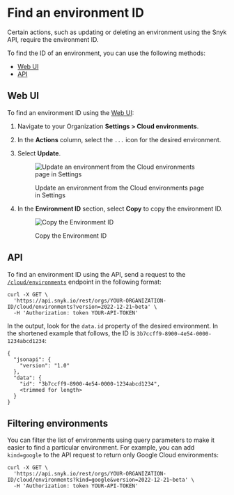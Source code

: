 # Find an environment ID

Certain actions, such as updating or deleting an environment using the Snyk API, require the environment ID.

To find the ID of an environment, you can use the following methods:

* [Web UI](find-an-environment-id.md#web-ui)
* [API](find-an-environment-id.md#api)

## Web UI

To find an environment ID using the [Web UI](https://app.snyk.io/):

1. Navigate to your Organization **Settings > Cloud environments**.
2. In the **Actions** column, select the `...` icon for the desired environment.
3.  Select **Update**.

    <figure><img src="../../../.gitbook/assets/snyk-cloud-update-env-ui.png" alt="Update an environment from the Cloud environments page in Settings"><figcaption><p>Update an environment from the Cloud environments page in Settings</p></figcaption></figure>
4.  In the **Environment ID** section, select **Copy** to copy the environment ID.

    <figure><img src="../../../.gitbook/assets/snyk-cloud-copy-env-id-ui.png" alt="Copy the Environment ID"><figcaption><p>Copy the Environment ID</p></figcaption></figure>

## API

To find an environment ID using the API, send a request to the [`/cloud/environments`](https://apidocs.snyk.io/#get-/orgs/-org\_id-/cloud/environments) endpoint in the following format:

```
curl -X GET \
  'https://api.snyk.io/rest/orgs/YOUR-ORGANIZATION-ID/cloud/environments?version=2022-12-21~beta' \
  -H 'Authorization: token YOUR-API-TOKEN'
```

In the output, look for the `data.id` property of the desired environment. In the shortened example that follows, the ID is `3b7ccff9-8900-4e54-0000-1234abcd1234`:

```
{
  "jsonapi": {
    "version": "1.0"
  },
  "data": {
    "id": "3b7ccff9-8900-4e54-0000-1234abcd1234",
    <trimmed for length>
  }
}
```

## Filtering environments

You can filter the list of environments using query parameters to make it easier to find a particular environment. For example, you can add `kind=google` to the API request to return only Google Cloud environments:

```
curl -X GET \
  'https://api.snyk.io/rest/orgs/YOUR-ORGANIZATION-ID/cloud/environments?kind=google&version=2022-12-21~beta' \
  -H 'Authorization: token YOUR-API-TOKEN'
```
